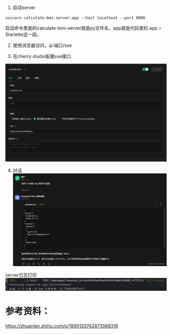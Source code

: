 

1. 启动server

```
uvicorn calculate-bmi-server:app --host localhost --port 9000
```

启动命令里是的calculate-bmi-server就是py文件名，app就是代码里的 app = Starlette这一段。


2. 使用浏览器访问，ip:端口/sse



3. 在cherry studio配置sse接口


![img.png](img.png)

4. 对话
![img_1.png](img_1.png)

server日志打印
![img_2.png](img_2.png)


# 参考资料：
https://zhuanlan.zhihu.com/p/1890120742873568319